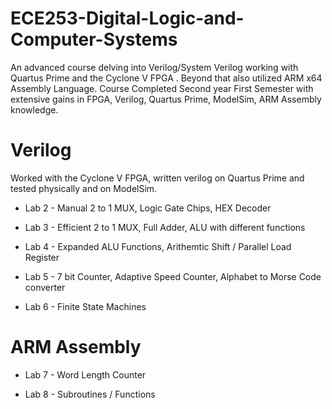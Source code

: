 # ECE253-Digital-Logic-and-Computer-Systems
An advanced course delving into Verilog/System Verilog working with Quartus Prime and the Cyclone V FPGA . Beyond that also utilized ARM x64 Assembly Language. Course Completed Second year First Semester with extensive gains in FPGA, Verilog, Quartus Prime, ModelSim, ARM Assembly knowledge.

# Verilog
Worked with the Cyclone V FPGA, written verilog on Quartus Prime and tested physically and on ModelSim.

 - Lab 2 - Manual 2 to 1 MUX, Logic Gate Chips, HEX Decoder

 - Lab 3 - Efficient 2 to 1 MUX, Full Adder, ALU with different functions
 
 - Lab 4 - Expanded ALU Functions, Arithemtic Shift / Parallel Load Register
 
 - Lab 5 - 7 bit Counter, Adaptive Speed Counter, Alphabet to Morse Code converter
 
 - Lab 6 - Finite State Machines

# ARM Assembly
 - Lab 7 - Word Length Counter

 - Lab 8 - Subroutines / Functions
